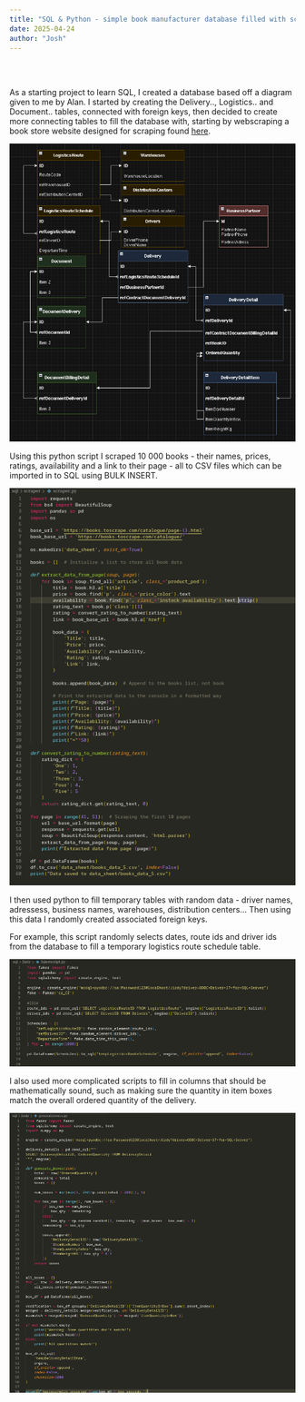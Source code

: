 ```yaml
---
title: "SQL & Python - simple book manufacturer database filled with scraped data"
date: 2025-04-24
author: "Josh"
---
```

<br><br>
<section id="projectarticle">
<p>As a starting project to learn SQL, I created a database based off a diagram given to me by Alan. I started by creating the Delivery.., Logistics.. and Document.. tables, connected with foreign keys, then decided to create more connecting tables to fill the database with, starting by webscraping a book store website designed for scraping found <a href="https://books.toscrape.com/">here</a>.</p>
<img src="/assets/img/sqlpython/diagram.png" />
<p>Using this python script I scraped 10 000 books - their names, prices, ratings, availability and a link to their page - all to CSV files which can be imported in to SQL using BULK INSERT.</p>
<img src="/assets/img/sqlpython/scraper.png" />
<p>I then used python to fill temporary tables with random data - driver names, adressess, business names, warehouses, distribution centers... Then using this data I randomly created associated foreign keys.</p>
<p>For example, this script randomly selects dates, route ids and driver ids from the database to fill a temporary logistics route schedule table.</p>
<img src="/assets/img/sqlpython/faker.png" />
<p>I also used more complicated scripts to fill in columns that should be mathematically sound, such as making sure the quantity in item boxes match the overall ordered quantity of the delivery.</p>
<img src="/assets/img/sqlpython/generateboxes.png" />
</section>
<br><br>